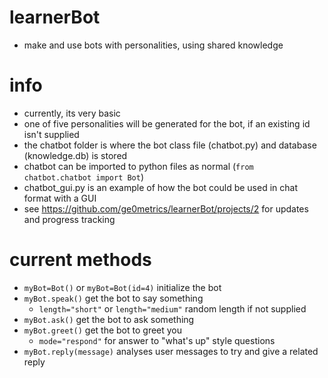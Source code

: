 # learnerBot
- make and use bots with personalities, using shared knowledge

# info
- currently, its very basic
- one of five personalities will be generated for the bot, if an existing id isn't supplied
- the chatbot folder is where the bot class file (chatbot.py) and database (knowledge.db) is stored
- chatbot can be imported to python files as normal (`from chatbot.chatbot import Bot`)
- chatbot_gui.py is an example of how the bot could be used in chat format with a GUI
- see https://github.com/ge0metrics/learnerBot/projects/2 for updates and progress tracking

# current methods
- `myBot=Bot()` or `myBot=Bot(id=4)` initialize the bot
- `myBot.speak()` get the bot to say something
  - `length="short"` or `length="medium"` random length if not supplied
- `myBot.ask()` get the bot to ask something
- `myBot.greet()` get the bot to greet you
  - `mode="respond"` for answer to "what's up" style questions
- `myBot.reply(message)` analyses user messages to try and give a related reply
